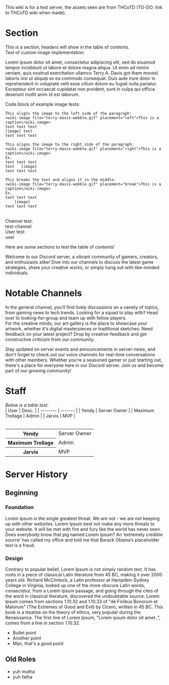 This wiki is for a test server, the assets seen are from THCoTD (TO-DO: link to THCoTD wiki when made).

# Section
This is a section, headers will show in the table of contents. <br/>
Test of custom image implementation: 

Lorem ipsum dolor sit amet, consectetur adipiscing elit, sed do eiusmod tempor incididunt ut labore et dolore magna aliqua. Ut enim ad minim veniam, quis nostrud exercitation ullamco <wiki-image file="terry-davis-wobble.gif" placement="left" size="250">Terry A. Davis got them moves!</wiki-image> laboris nisi ut aliquip ex ea commodo consequat. Duis aute irure dolor in reprehenderit in voluptate velit esse cillum dolore eu fugiat nulla pariatur. Excepteur sint occaecat cupidatat non proident, sunt in culpa qui officia deserunt mollit anim id est laborum.

Code block of example image tests:
```
This aligns the image to the left side of the paragraph:
<wiki-image file="terry-davis-wobble.gif" placement="left">This is a caption</wiki-image>
text text text
[image] text
text text text

This aligns the image to the right side of the paragraph:
<wiki-image file="terry-davis-wobble.gif" placement="right">This is a caption</wiki-image>
Ex.
text text text
text   [image]
text text text

This breaks the text and aligns it in the middle:
<wiki-image file="terry-davis-wobble.gif" placement="break">This is a caption</wiki-image>
Ex.
text text text
    [image]
text text text
```
<br/>
Channel test:<br/>
<wiki-channel>test-channel</wiki-channel>
<br/>
User test:<br/>
<wiki-user>user</wiki-channel>

Here are some sections to test the table of contents!

Welcome to our Discord server, a vibrant community of gamers, creators, and enthusiasts alike! Dive into our channels to discuss the latest game strategies, share your creative works, or simply hang out with like-minded individuals.

# Notable Channels
In the <wiki-channel>general</wiki-channel> channel, you'll find lively discussions on a variety of topics, from gaming news to tech trends. Looking for a squad to play with? Head over to <wiki-channel>looking-for-group</wiki-channel> and team up with fellow players.
<br/>
For the creative minds, our <wiki-channel>art-gallery</wiki-channel> is the place to showcase your artwork, whether it's digital masterpieces or traditional sketches. Need feedback on your latest project? Drop by <wiki-channel>creative-feedback</wiki-channel> and get constructive criticism from our community.

Stay updated on server events and announcements in <wiki-channel>server-news</wiki-channel>, and don't forget to check out our voice channels for real-time conversations with other members. Whether you're a seasoned gamer or just starting out, there's a place for everyone here in our Discord server. Join us and become part of our growing community!

# Staff
*Below is a table test:* <br/>
| User    | Desc. |
| -------- | ------- |
| <wiki-user>Yendy</wiki-user>  | Server Owner    |
| <wiki-user>Maximum Trollage</wiki-user> | Admin  |
| <wiki-user>Jarvis</wiki-user>    | MVP    |
<br/><br/>
<table>
    <tr>
        <th><wiki-user>Yendy</wiki-user></th>
        <td>Server Owner</td>
    </tr>
    <tr>
        <th><wiki-user>Maximum Trollage</wiki-user></th>
        <td>Admin</td>
    </tr>
    <tr>
        <th><wiki-user>Jarvis</wiki-user></th>
        <td>MVP</td>
    </tr>
</table>

# Server History

## Beginning

### Foundation
Lorem Ipsum is the single greatest threat. We are not - we are not keeping up with other websites. Lorem Ipsum best not make any more threats to your website. It will be met with fire and fury like the world has never seen. Does everybody know that pig named Lorem Ipsum? An ‘extremely credible source’ has called my office and told me that Barack Obama’s placeholder text is a fraud.

### Design
Contrary to popular belief, Lorem Ipsum is not simply random text. It has roots in a piece of classical Latin literature from 45 BC, making it over 2000 years old. Richard McClintock, a Latin professor at Hampden-Sydney College in Virginia, looked up one of the more obscure Latin words, consectetur, from a Lorem Ipsum passage, and going through the cites of the word in classical literature, discovered the undoubtable source. Lorem Ipsum comes from sections 1.10.32 and 1.10.33 of "de Finibus Bonorum et Malorum" (The Extremes of Good and Evil) by Cicero, written in 45 BC. This book is a treatise on the theory of ethics, very popular during the Renaissance. The first line of Lorem Ipsum, "Lorem ipsum dolor sit amet..", comes from a line in section 1.10.32.

- Bullet point
- Another point
- Man, that's a good point

## Old Roles
- yuh mutha
- yuh fatha